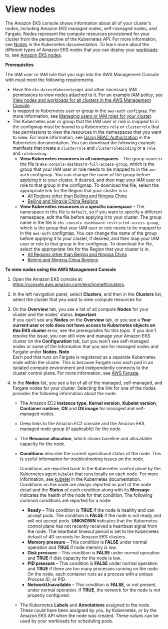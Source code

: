 # View nodes<a name="view-nodes"></a>

The Amazon EKS console shows information about all of your cluster's nodes, including Amazon EKS managed nodes, self\-managed nodes, and Fargate\. Nodes represent the compute resources provisioned for your cluster from the perspective of the Kubernetes API\. For more information, see [Nodes](https://kubernetes.io/docs/concepts/architecture/nodes/) in the Kubernetes documentation\. To learn more about the different types of Amazon EKS nodes that you can deploy your [workloads](view-workloads.md) to, see [Amazon EKS nodes](eks-compute.md)\.

**Prerequisites**

The IAM user or IAM role that you sign into the AWS Management Console with must meet the following requirements\.
+ Have the `eks:AccessKubernetesApi` and other necessary IAM permissions to view nodes attached to it\. For an example IAM policy, see [View nodes and workloads for all clusters in the AWS Management Console](security_iam_id-based-policy-examples.md#policy_example3) \.
+ Is mapped to Kubernetes user or group in the `aws-auth` `configmap`\. For more information, see [Managing users or IAM roles for your cluster](add-user-role.md)\.
+ The Kubernetes user or group that the IAM user or role is mapped to in the configmap must be bound to a Kubernetes `role` or `clusterrole` that has permissions to view the resources in the namespaces that you want to view\. For more information, see [Using RBAC Authorization](https://kubernetes.io/docs/reference/access-authn-authz/rbac/) in the Kubernetes documentation\. You can download the following example manifests that create a `clusterrole` and `clusterrolebinding` or a `role` and `rolebinding`:
  + **View Kubernetes resources in all namespaces** – The group name in the file is `eks-console-dashboard-full-access-group`, which is the group that your IAM user or role needs to be mapped to in the `aws-auth` configmap\. You can change the name of the group before applying it to your cluster, if desired, and then map your IAM user or role to that group in the configmap\. To download the file, select the appropriate link for the Region that your cluster is in\.
    + [All Regions other than Beijing and Ningxia China](https://s3.us-west-2.amazonaws.com/amazon-eks/docs/eks-console-full-access.yaml)
    + [Beijing and Ningxia China Regions](https://s3.cn-north-1.amazonaws.com.cn/amazon-eks/docs/eks-console-full-access.yaml)
  + **View Kubernetes resources in a specific namespace** – The namespace in this file is `default`, so if you want to specify a different namespace, edit the file before applying it to your cluster\. The group name in the file is `eks-console-dashboard-restricted-access-group`, which is the group that your IAM user or role needs to be mapped to in the `aws-auth` configmap\. You can change the name of the group before applying it to your cluster, if desired, and then map your IAM user or role to that group in the configmap\. To download the file, select the appropriate link for the Region that your cluster is in\.
    + [All Regions other than Beijing and Ningxia China](https://s3.us-west-2.amazonaws.com/amazon-eks/docs/eks-console-restricted-access.yaml)
    + [Beijing and Ningxia China Regions](https://s3.cn-north-1.amazonaws.com.cn/amazon-eks/docs/eks-console-restricted-access.yaml)

**To view nodes using the AWS Management Console**

1. Open the Amazon EKS console at [https://console\.aws\.amazon\.com/eks/home\#/clusters](https://console.aws.amazon.com/eks/home#/clusters)\.

1. In the left navigation panel, select **Clusters**, and then in the **Clusters** list, select the cluster that you want to view compute resources for\.

1. On the **Overview** tab, you see a list of all compute **Nodes** for your cluster and the nodes' status\.
**Important**  
If you can't see any **Nodes** on the **Overview** tab, or you see a **Your current user or role does not have access to Kubernetes objects on this EKS cluster** error, see the prerequisites for this topic\. If you don't resolve the issue, you can still view and manage your Amazon EKS cluster on the **Configuration** tab, but you won't see self\-managed nodes or some of the information that you see for managed nodes and Fargate under **Nodes**\.
**Note**  
Each pod that runs on Fargate is registered as a separate Kubernetes node within the cluster\. This is because Fargate runs each pod in an isolated compute environment and independently connects to the cluster control plane\. For more information, see [AWS Fargate](fargate.md)\.

1. In the **Nodes** list, you see a list of all of the managed, self\-managed, and Fargate nodes for your cluster\. Selecting the link for one of the nodes provides the following information about the node:
   + The Amazon EC2 **Instance type**, **Kernel version**, **Kubelet version**, **Container runtime**, **OS** and **OS image** for managed and self\-managed nodes\.
   + Deep links to the Amazon EC2 console and the Amazon EKS managed node group \(if applicable\) for the node\.
   + The **Resource allocation**, which shows baseline and allocatable capacity for the node\.
   + **Conditions** describe the current operational status of the node\. This is useful information for troubleshooting issues on the node\. 

     Conditions are reported back to the Kubernetes control plane by the Kubernetes agent `kubelet` that runs locally on each node\. For more information, see [kubelet](https://kubernetes.io/docs/reference/command-line-tools-reference/kubelet/) in the Kubernetes documentation\. Conditions on the node are always reported as part of the node detail and the **Status** of each condition along with its **Message** indicates the health of the node for that condition\. The following common conditions are reported for a node:
     + **Ready** – This condition is **TRUE** if the node is healthy and can accept pods\. The condition is **FALSE** if the node is not ready and will not accept pods\. **UNKNOWN** indicates that the Kubernetes control plane has not recently received a heartbeat signal from the node\. The heartbeat timeout period is set to the Kubernetes default of 40 seconds for Amazon EKS clusters\.
     + **Memory pressure** – This condition is **FALSE** under normal operation and **TRUE** if node memory is low\.
     + **Disk pressure** – This condition is **FALSE** under normal operation and **TRUE** if disk capacity for the node is low\.
     + **PID pressure** – This condition is **FALSE** under normal operation and **TRUE** if there are too many processes running on the node\. On the node, each container runs as a process with a unique *Process ID*, or PID\.
     + **NetworkUnavailable** – This condition is **FALSE**, or not present, under normal operation\. If **TRUE**, the network for the node is not properly configured\.
   + The Kubernetes **Labels** and **Annotations** assigned to the node\. These could have been assigned by you, by Kubernetes, or by the Amazon EKS API when the node was created\. These values can be used by your workloads for scheduling pods\.